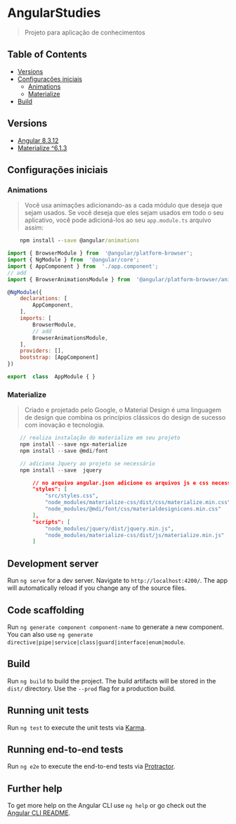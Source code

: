 
# AngularStudies
> Projeto para aplicação de conhecimentos

## Table of Contents

* [Versions](#versions)
* [Configurações iniciais](#configurações-iniciais)
	* [Animations](#animations)
	* [Materialize](#materialize)
* [Build](#build)

## Versions
 - [Angular 8.3.12](https://angular.io/)
 - [Materialize ^6.1.3](https://materializecss.com/)

## Configurações iniciais

### Animations

> Você usa animações adicionando-as a cada módulo que deseja que sejam usados. Se você deseja que eles sejam usados ​​em todo o seu aplicativo, você pode adicioná-los ao seu `app.module.ts` arquivo assim:
```cmd
	npm install --save @angular/animations
```

``` javascript
import { BrowserModule } from  '@angular/platform-browser';
import { NgModule } from  '@angular/core';
import { AppComponent } from  './app.component';
// add
import { BrowserAnimationsModule } from  '@angular/platform-browser/animations';

@NgModule({
	declarations: [
		AppComponent,
	],
	imports: [
		BrowserModule,
		// add
		BrowserAnimationsModule,
	],
	providers: [],
	bootstrap: [AppComponent]
})

export  class  AppModule { }
```

### Materialize

> Criado e projetado pelo Google, o Material Design é uma linguagem de design que combina os princípios clássicos do design de sucesso com inovação e tecnologia. 

```javascript
	// realiza instalação do materialize em seu projeto
    npm install --save ngx-materialize
    npm install --save @mdi/font

	// adiciona Jquery ao projeto se necessário
    npm install --save  jquery
```
```json
		// no arquivo angular.json adicione os arquivos js e css necessários
		"styles": [
			"src/styles.css",
			"node_modules/materialize-css/dist/css/materialize.min.css",
			"node_modules/@mdi/font/css/materialdesignicons.min.css"
		],
		"scripts": [
			"node_modules/jquery/dist/jquery.min.js",
			"node_modules/materialize-css/dist/js/materialize.min.js"
		]
```

## Development server

Run `ng serve` for a dev server. Navigate to `http://localhost:4200/`. The app will automatically reload if you change any of the source files.

## Code scaffolding

Run `ng generate component component-name` to generate a new component. You can also use `ng generate directive|pipe|service|class|guard|interface|enum|module`.

## Build

Run `ng build` to build the project. The build artifacts will be stored in the `dist/` directory. Use the `--prod` flag for a production build.

## Running unit tests

Run `ng test` to execute the unit tests via [Karma](https://karma-runner.github.io).

## Running end-to-end tests

Run `ng e2e` to execute the end-to-end tests via [Protractor](http://www.protractortest.org/).

## Further help

To get more help on the Angular CLI use `ng help` or go check out the [Angular CLI README](https://github.com/angular/angular-cli/blob/master/README.md).
